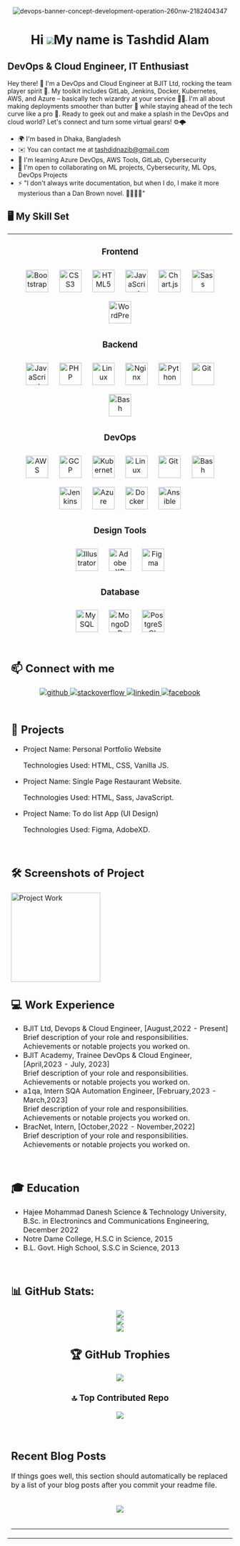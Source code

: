 <div align="center">
  
![devops-banner-concept-development-operation-260nw-2182404347](https://user-images.githubusercontent.com/130019268/235741111-1bd2c6f9-9daa-43d3-8909-00f3ecccbe01.png)

</div>

<div align="center">

Hi ![](https://user-images.githubusercontent.com/18350557/176309783-0785949b-9127-417c-8b55-ab5a4333674e.gif)My name is Tashdid Alam
====================================================================================================================================
  
</div>
  

DevOps & Cloud Engineer, IT Enthusiast
--------------------------------------

Hey there! 👋 I'm a DevOps and Cloud Engineer at BJIT Ltd, rocking the team player spirit 🤝. My toolkit includes GitLab, Jenkins, Docker, Kubernetes, AWS, and Azure – basically tech wizardry at your service 🧙‍♂️. I'm all about making deployments smoother than butter 🧈 while staying ahead of the tech curve like a pro 🚀. Ready to geek out and make a splash in the DevOps and cloud world? Let's connect and turn some virtual gears! ⚙️🌩️

* 🌍  I'm based in Dhaka, Bangladesh
* ✉️  You can contact me at [tashdidnazib@gmail.com](mailto:tashdidnazib@gmail.com)
* 🧠  I'm learning Azure DevOps, AWS Tools, GitLab, Cybersecurity
* 🤝  I'm open to collaborating on ML projects, Cybersecurity, ML Ops, DevOps Projects
* ⚡  "I don't always write documentation, but when I do, I make it more mysterious than a Dan Brown novel. 📜🕵️‍♂️✨"


## 🖥️ My Skill Set  
<table><tr><td valign="top" width="33%">


<div align = "center">
 
### Frontend  
<div align="center">  
<a href="https://getbootstrap.com/docs/3.4/javascript/" target="_blank"><img style="margin: 10px" src="https://profilinator.rishav.dev/skills-assets/bootstrap-plain.svg" alt="Bootstrap" height="50" /></a>  
<a href="https://www.w3schools.com/css/" target="_blank"><img style="margin: 10px" src="https://profilinator.rishav.dev/skills-assets/css3-original-wordmark.svg" alt="CSS3" height="50" /></a>  
<a href="https://en.wikipedia.org/wiki/HTML5" target="_blank"><img style="margin: 10px" src="https://profilinator.rishav.dev/skills-assets/html5-original-wordmark.svg" alt="HTML5" height="50" /></a>  
<a href="https://www.javascript.com/" target="_blank"><img style="margin: 10px" src="https://profilinator.rishav.dev/skills-assets/javascript-original.svg" alt="JavaScript" height="50" /></a>  
<a href="https://www.chartjs.org/" target="_blank"><img style="margin: 10px" src="https://profilinator.rishav.dev/skills-assets/logo-title.svg" alt="Chart.js" height="50" /></a>  
<a href="https://sass-lang.com/" target="_blank"><img style="margin: 10px" src="https://profilinator.rishav.dev/skills-assets/sass-original.svg" alt="Sass" height="50" /></a>  
<a href="https://wordpress.com/" target="_blank"><img style="margin: 10px" src="https://profilinator.rishav.dev/skills-assets/wordpress.png" alt="WordPress" height="50" /></a>  
</div>

<!-- </td><td valign="top" width="33%"> -->



### Backend  
<div align="center">  
<a href="https://www.javascript.com/" target="_blank"><img style="margin: 10px" src="https://profilinator.rishav.dev/skills-assets/javascript-original.svg" alt="JavaScript" height="50" /></a>  
<a href="https://www.php.net/" target="_blank"><img style="margin: 10px" src="https://profilinator.rishav.dev/skills-assets/php-original.svg" alt="PHP" height="50" /></a>  
<a href="https://www.linux.org/" target="_blank"><img style="margin: 10px" src="https://profilinator.rishav.dev/skills-assets/linux-original.svg" alt="Linux" height="50" /></a>  
<a href="https://www.nginx.com/" target="_blank"><img style="margin: 10px" src="https://profilinator.rishav.dev/skills-assets/nginx-original.svg" alt="Nginx" height="50" /></a>  
<a href="https://www.python.org/" target="_blank"><img style="margin: 10px" src="https://profilinator.rishav.dev/skills-assets/python-original.svg" alt="Python" height="50" /></a>  
<a href="https://github.com/" target="_blank"><img style="margin: 10px" src="https://profilinator.rishav.dev/skills-assets/git-scm-icon.svg" alt="Git" height="50" /></a>  
<a href="https://www.gnu.org/software/bash/" target="_blank"><img style="margin: 10px" src="https://profilinator.rishav.dev/skills-assets/gnu_bash-icon.svg" alt="Bash" height="50" /></a>  
</div>

<!-- </td><td valign="top" width="33%"> -->



### DevOps  
<div align="center">  
<a href="https://aws.amazon.com/" target="_blank"><img style="margin: 10px" src="https://profilinator.rishav.dev/skills-assets/amazonwebservices-original-wordmark.svg" alt="AWS" height="50" /></a>  
<a href="https://cloud.google.com/" target="_blank"><img style="margin: 10px" src="https://profilinator.rishav.dev/skills-assets/google_cloud-icon.svg" alt="GCP" height="50" /></a>  
<a href="https://kubernetes.io/" target="_blank"><img style="margin: 10px" src="https://profilinator.rishav.dev/skills-assets/kubernetes-icon.svg" alt="Kubernetes" height="50" /></a>  
<a href="https://www.linux.org/" target="_blank"><img style="margin: 10px" src="https://profilinator.rishav.dev/skills-assets/linux-original.svg" alt="Linux" height="50" /></a>  
<a href="https://github.com/" target="_blank"><img style="margin: 10px" src="https://profilinator.rishav.dev/skills-assets/git-scm-icon.svg" alt="Git" height="50" /></a>  
<a href="https://www.gnu.org/software/bash/" target="_blank"><img style="margin: 10px" src="https://profilinator.rishav.dev/skills-assets/gnu_bash-icon.svg" alt="Bash" height="50" /></a>  
<a href="https://www.jenkins.io/" target="_blank"><img style="margin: 10px" src="https://profilinator.rishav.dev/skills-assets/jenkins-icon.svg" alt="Jenkins" height="50" /></a>  
<a href="https://azure.microsoft.com/en-in/" target="_blank"><img style="margin: 10px" src="https://profilinator.rishav.dev/skills-assets/microsoft_azure-icon.svg" alt="Azure" height="50" /></a>  
<a href="https://www.docker.com/" target="_blank"><img style="margin: 10px" src="https://profilinator.rishav.dev/skills-assets/docker-original-wordmark.svg" alt="Docker" height="50" /></a>  
<a href="https://www.ansible.com/" target="_blank"><img style="margin: 10px" src="https://profilinator.rishav.dev/skills-assets/ansible.png" alt="Ansible" height="50" /></a>  
</div>

### Design Tools  
<div align="center">  
<a href="https://www.adobe.com/in/products/illustrator.html" target="_blank"><img style="margin: 10px" src="https://profilinator.rishav.dev/skills-assets/adobe_illustrator-icon.svg" alt="Illustrator" height="50" /></a>  
<a href="https://www.adobe.com/in/products/xd.html" target="_blank"><img style="margin: 10px" src="https://profilinator.rishav.dev/skills-assets/adobexd.png" alt="Adobe XD" height="50" /></a>  
<a href="https://www.figma.com/" target="_blank"><img style="margin: 10px" src="https://profilinator.rishav.dev/skills-assets/figma-icon.svg" alt="Figma" height="50" /></a>  
</div>
  
### Database
<div align="center">  
<a href="https://www.mysql.com/" target="_blank"><img style="margin: 10px" src="https://profilinator.rishav.dev/skills-assets/mysql-original-wordmark.svg" alt="MySQL" height="50" /></a>  
<a href="https://www.mongodb.com/" target="_blank"><img style="margin: 10px" src="https://profilinator.rishav.dev/skills-assets/mongodb-original-wordmark.svg" alt="MongoDB" height="50" /></a>  
<a href="https://www.postgresql.org/" target="_blank"><img style="margin: 10px" src="https://profilinator.rishav.dev/skills-assets/postgresql-original-wordmark.svg" alt="PostgreSQL" height="50" /></a>  
</div>
  
<!-- </td></tr></table>   -->
  
</div>

<br/>  


## 📫 Connect with me  
<div align="center">
<a href="https://github.com/TashdidAlam" target="_blank">
<img src=https://img.shields.io/badge/github-%2324292e.svg?&style=for-the-badge&logo=github&logoColor=white alt=github style="margin-bottom: 5px;" />
</a>
<a href="https://stackoverflow.com/users/https://stackoverflow.com/users/edit/14638234" target="_blank">
<img src=https://img.shields.io/badge/stackoverflow-%23F28032.svg?&style=for-the-badge&logo=stackoverflow&logoColor=white alt=stackoverflow style="margin-bottom: 5px;" />
</a>
<a href="https://linkedin.com/in/tashdid-alam68" target="_blank">
<img src=https://img.shields.io/badge/linkedin-%231E77B5.svg?&style=for-the-badge&logo=linkedin&logoColor=white alt=linkedin style="margin-bottom: 5px;" />
</a>
<a href="https://www.facebook.com/TashdidAlam" target="_blank">
<img src=https://img.shields.io/badge/facebook-%232E87FB.svg?&style=for-the-badge&logo=facebook&logoColor=white alt=facebook style="margin-bottom: 5px;" />
</a>  
</div>  
  

<br/>  

## 🌟 Projects
 - Project Name: Personal Portfolio Website
  
   Technologies Used: HTML, CSS, Vanilla JS.
 - Project Name: Single Page Restaurant Website.
  
   Technologies Used: HTML, Sass, JavaScript.
 - Project Name: To do list App (UI Design) 
  
   Technologies Used: Figma, AdobeXD.

<br/>

## 🛠️ Screenshots of Project
<img alt="Project Work" height="200" src="https://miro.medium.com/v2/resize:fit:828/1*oeyjen1fL_SdX2w2_TCS6A.gif" style="max-width: 100%; display: inline-block;">

<br/>

## 💻 Work Experience
- BJIT Ltd, Devops & Cloud Engineer, [August,2022 - Present] <br/>
  Brief description of your role and responsibilities. Achievements or notable projects you worked on.
- BJIT Academy, Trainee DevOps & Cloud Engineer, [April,2023 - July, 2023]<br />
  Brief description of your role and responsibilities. Achievements or notable projects you worked on.
- a1qa, Intern SQA Automation Engineer, [February,2023 - March,2023]<br />
  Brief description of your role and responsibilities. Achievements or notable projects you worked on.
- BracNet, Intern, [October,2022 - November,2022] <br/>
  Brief description of your role and responsibilities. Achievements or notable projects you worked on.


  
<br/>

## 🎓 Education
- Hajee Mohammad Danesh Science & Technology University, B.Sc. in Electronincs and Communications Engineering, December 2022
- Notre Dame College, H.S.C in Science, 2015
- B.L. Govt. High School, S.S.C in Science, 2013

<br/>


## 📊 GitHub Stats:
<div align="center">

![](https://github-readme-stats.vercel.app/api?username=tashdidalam&theme=onedark&hide_border=false&include_all_commits=true&count_private=true)<br/>
![](https://github-readme-streak-stats.herokuapp.com/?user=tashdidalam&theme=onedark&hide_border=false)<br/>
![](https://github-readme-stats.vercel.app/api/top-langs/?username=tashdid7068&theme=onedark&hide_border=false&include_all_commits=true&count_private=true&layout=compact)

## 🏆 GitHub Trophies
![](https://github-profile-trophy.vercel.app/?username=tashdidalam&theme=onedark&no-frame=false&no-bg=true&margin-w=4)

### 🔝 Top Contributed Repo
![](https://github-contributor-stats.vercel.app/api?username=tashdidalam&limit=5&theme=dark&combine_all_yearly_contributions=true)

            
</div>
<br/>  


## Recent Blog Posts  
<!-- BLOG-POST-LIST:START -->  
If things goes well, this section should automatically be replaced by a list of your blog posts after you commit your readme file. 
<!-- BLOG-POST-LIST:END -->  

<br/>  

<div align="center">
<img src="https://komarev.com/ghpvc/?username=TashdidAlam&&style=flat-square" align="center" />
</div>  

<br />

----


